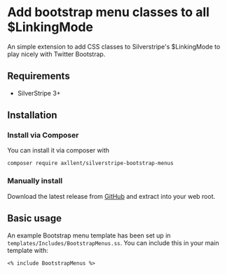 # Add bootstrap menu classes to all $LinkingMode

An simple extension to add CSS classes to Silverstripe's $LinkingMode to play nicely with Twitter Bootstrap.

## Requirements

- SilverStripe 3+

## Installation

### Install via Composer

You can install it via composer with

```
composer require axllent/silverstripe-bootstrap-menus
```

### Manually install

Download the latest release from [GitHub](https://github.com/axllent/silverstripe-bootstrap-menus/releases/latest) and extract into your web root.

## Basic usage

An example Bootstrap menu template has been set up in `templates/Includes/BootstrapMenus.ss`. You can include this in your main template with:

```
<% include BootstrapMenus %>
```

